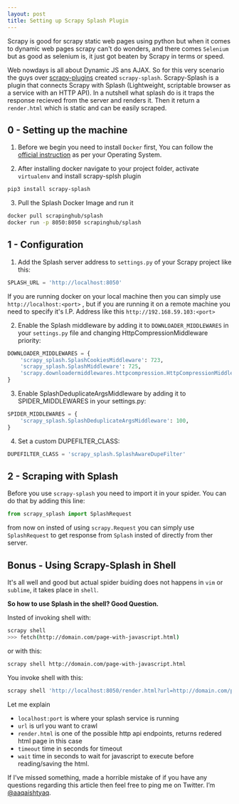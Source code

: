 ```yaml
---
layout: post
title: Setting up Scrapy Splash Plugin
---
```


Scrapy is good for scrapy static web pages using python but when it comes to dynamic web pages scrapy can't do wonders, and there comes ```Selenium``` but as good as selenium is, it just got beaten by Scrapy in terms or speed.

Web nowdays is all about Dynamic JS ans AJAX. So for this very scenario the guys over [scrapy-plugins][0] created ```scrapy-splash```. 
Scrapy-Splash is a plugin that connects Scrapy with Splash (Lightweight, scriptable browser as a service with an HTTP API).
In a nutshell what splash do is it traps the response recieved from the server and renders it. Then it return a ```render.html``` which is static and can be easily scraped.

## 0 - Setting up the machine

1. Before we begin you need to install ```Docker``` first, You can follow the [official instruction][1] as per your Operating System.

2. After installing docker navigate to your project folder, activate ```virtualenv``` and install scrapy-splsh plugin

```bash
pip3 install scrapy-splash
```

3. Pull the Splash Docker Image and run it

```bash
docker pull scrapinghub/splash
docker run -p 8050:8050 scrapinghub/splash
```

## 1 - Configuration

1. Add the Splash server address to ```settings.py``` of your Scrapy project like this:
```python
SPLASH_URL = 'http://localhost:8050'
```
If you are running docker on your local machine then you can simply use ```http://localhost:<port>``` , but if you are running it on a remote machine you need to specify it's I.P. Address like this ```http://192.168.59.103:<port>```

2. Enable the Splash middleware by adding it to ```DOWNLOADER_MIDDLEWARES``` in your ```settings.py``` file and changing HttpCompressionMiddleware priority:
```python
DOWNLOADER_MIDDLEWARES = {
    'scrapy_splash.SplashCookiesMiddleware': 723,
    'scrapy_splash.SplashMiddleware': 725,
    'scrapy.downloadermiddlewares.httpcompression.HttpCompressionMiddleware': 810,
}
```

3. Enable SplashDeduplicateArgsMiddleware by adding it to SPIDER_MIDDLEWARES in your settings.py:
```python
SPIDER_MIDDLEWARES = {
    'scrapy_splash.SplashDeduplicateArgsMiddleware': 100,
}
```

4. Set a custom DUPEFILTER_CLASS:
```python
DUPEFILTER_CLASS = 'scrapy_splash.SplashAwareDupeFilter'
```

## 2 - Scraping with Splash

Before you use ```scrapy-splash``` you need to import it in your spider.
You can do that by adding this line:
```python
from scrapy_splash import SplashRequest
```

from now on insted of using ```scrapy.Request``` you can simply use ```SplashRequest``` to get response from ```Splash``` insted of directly from ther server.

## Bonus - Using Scrapy-Splash in Shell

It's all well and good but actual spider buiding does not happens in ```vim``` or ```sublime```, it takes place in ```shell```.

**So how to use Splash in the shell? Good Question.**

Insted of invoking shell with:
```bash
scrapy shell
>>> fetch(http://domain.com/page-with-javascript.html)
```
or with this:
```bash
scrapy shell http://domain.com/page-with-javascript.html
```

You invoke shell with this:
```bash
scrapy shell 'http://localhost:8050/render.html?url=http://domain.com/page-with-javascript.html&timeout=10&wait=0.5'
```
Let me explain

* ```localhost:port``` is where your splash service is running
* ```url``` is url you want to crawl
* ```render.html``` is one of the possible http api endpoints, returns redered html page in this case
* ```timeout``` time in seconds for timeout
* ```wait``` time in seconds to wait for javascript to execute before reading/saving the html.


If I’ve missed something, made a horrible mistake of if you have any questions regarding this article then feel free to ping me on Twitter. I’m
[@aaqaishtyaq](https://twitter.com/aaqaishtyaq).

[0]: https://github.com/scrapy-plugins
[1]: https://docs.docker.com/install/

